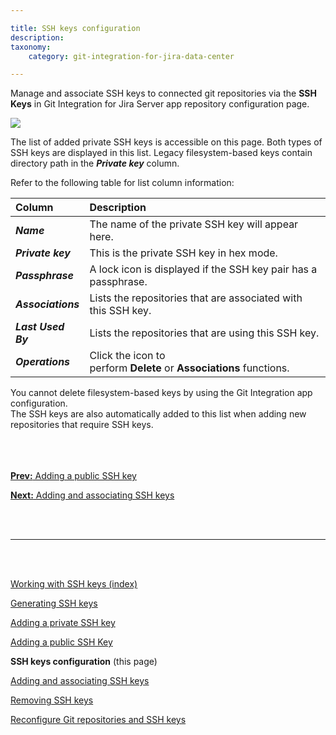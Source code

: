 ```yaml
---

title: SSH keys configuration
description:
taxonomy:
    category: git-integration-for-jira-data-center

---
```

Manage and associate SSH keys to connected git repositories via the **SSH Keys** in Git Integration for Jira Server app repository configuration page.

![](/wp-content/uploads/gij-add-ssh-and-associate-keys.png)

The list of added private SSH keys is accessible on this page. Both types of SSH keys are displayed in this list. Legacy filesystem-based keys contain directory path in the _**Private key**_ column.

Refer to the following table for list column information:

| Column | Description |
| :--- | :--- |
| _**Name**_ | The name of the private SSH key will appear here. |
| _**Private key**_ | This is the private SSH key in hex mode. |
| _**Passphrase**_ | A lock icon is displayed if the SSH key pair has a passphrase. |
| _**Associations**_ | Lists the repositories that are associated with this SSH key. |
| _**Last Used By**_ | Lists the repositories that are using this SSH key. |
| _**Operations**_ | Click the icon to perform **Delete** or **Associations** functions. |

<div class="bbb-callout bbb--note">
    <div class="irow">
    <div class="ilogobox">
        <span class="logoimg"></span>
    </div>
    <div class="imsgbox">
        You cannot delete filesystem-based keys by using the Git Integration app configuration.
    </div>
    </div>
</div>

<div class="bbb-callout bbb--info">
    <div class="irow">
    <div class="ilogobox">
        <span class="logoimg"></span>
    </div>
    <div class="imsgbox">
        The SSH keys are also automatically added to this list when adding new repositories that require SSH keys.
    </div>
    </div>
</div>
<br>

<br>
<br>

[**Prev:** Adding a public SSH key](/git-integration-for-jira-data-center/adding-a-public-ssh-key-gij-self-managed)

[**Next:** Adding and associating SSH keys](/git-integration-for-jira-data-center/adding-and-associating-ssh-keys-gij-self-managed)

<br>
<br>
<hr>
<br>
<br>

[Working with SSH keys (index)](/git-integration-for-jira-data-center/working-with-ssh-keys-gij-self-managed)

[Generating SSH keys](/git-integration-for-jira-data-center/generating-ssh-keys-gij-self-managed)

[Adding a private SSH key](/git-integration-for-jira-data-center/adding-a-private-ssh-key-gij-self-managed)

[Adding a public SSH Key](/git-integration-for-jira-data-center/adding-a-public-ssh-key-gij-self-managed)

**SSH keys configuration** (this page)

[Adding and associating SSH keys](/git-integration-for-jira-data-center/adding-and-associating-ssh-keys-gij-self-managed)

[Removing SSH keys](/git-integration-for-jira-data-center/removing-ssh-keys-gij-self-managed)

[Reconfigure Git repositories and SSH keys](/git-integration-for-jira-data-center/reconfigure-git-repositories-and-ssh-keys-gij-self-managed)




